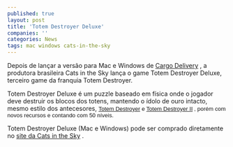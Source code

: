 ```yaml
---
published: true
layout: post
title: 'Totem Destroyer Deluxe'
companies: ''
categories: News
tags: mac windows cats-in-the-sky
---
```

Depois de lan&#231;ar a vers&#227;o para Mac e Windows de <a href="http://jogosdaqui.blog.uol.com.br/arch2010-12-05_2010-12-11.html#2010_12-06_18_52_16-154784552-0" target="_self">Cargo Delivery</a>
,  a produtora brasileira Cats in the Sky lan&#231;a o game Totem Destroyer Deluxe, terceiro game da franquia Totem Destroyer.

Totem Destroyer Deluxe &#233; um puzzle baseado em f&#237;sica onde o jogador deve destruir os blocos dos totens, mantendo o &#237;dolo de ouro intacto, mesmo estilo dos antecesores, <span style="font-family: verdana, Helvetica, sans-serif; font-size: 13px;"><a href="http://www.catsinthesky.com/games/totem-destroyer" target="_blank">Totem Destroyer</a>
 e <a href="http://www.catsinthesky.com/games/totem-destroyer-2" target="_blank">Totem Destroyer II</a>
, por&#233;m com novos recursos e contando com 50 n&#237;veis.</span>
 
Totem Destroyer Deluxe (Mac e Windows) pode ser comprado diretamente no <a href="http://www.catsinthesky.com/store/" target="_blank">site da Cats in the Sky</a>
.
<div><span style="font-family: verdana, Helvetica, sans-serif; font-size: 13px;"><br /></span>
